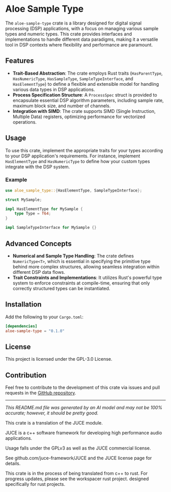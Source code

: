 # Aloe Sample Type

The `aloe-sample-type` crate is a library designed for digital signal processing (DSP) applications, with a focus on managing various sample types and numeric types. This crate provides interfaces and implementations to handle different data paradigms, making it a versatile tool in DSP contexts where flexibility and performance are paramount.

## Features

- **Trait-Based Abstraction**: The crate employs Rust traits (`HasParentType`, `HasNumericType`, `HasSampleType`, `SampleTypeInterface`, and `HasElementType`) to define a flexible and extensible model for handling various data types in DSP applications.
- **Process Specification Structure**: A `ProcessSpec` struct is provided to encapsulate essential DSP algorithm parameters, including sample rate, maximum block size, and number of channels.
- **Integration with SIMD**: The crate supports SIMD (Single Instruction, Multiple Data) registers, optimizing performance for vectorized operations.

## Usage

To use this crate, implement the appropriate traits for your types according to your DSP application's requirements. For instance, implement `HasElementType` and `HasNumericType` to define how your custom types integrate with the DSP system.

### Example

```rust
use aloe_sample_type::{HasElementType, SampleTypeInterface};

struct MySample;

impl HasElementType for MySample {
    type Type = f64;
}

impl SampleTypeInterface for MySample {}
```

## Advanced Concepts

- **Numerical and Sample Type Handling**: The crate defines `NumericType<T>`, which is essential in specifying the primitive type behind more complex structures, allowing seamless integration within different DSP data flows.
- **Trait Constraints and Implementations**: It utilizes Rust's powerful type system to enforce constraints at compile-time, ensuring that only correctly structured types can be instantiated.

## Installation

Add the following to your `Cargo.toml`:

```toml
[dependencies]
aloe-sample-type = "0.1.0"
```

## License

This project is licensed under the GPL-3.0 License.

## Contribution

Feel free to contribute to the development of this crate via issues and pull requests in the [GitHub repository](https://github.com/klebs6/aloe-rs).

---

*This README.md file was generated by an AI model and may not be 100% accurate; however, it should be pretty good.*

This crate is a translation of the JUCE module.

JUCE is a c++ software framework for developing high performance audio applications.

Usage falls under the GPLv3 as well as the JUCE commercial license.

See github.com/juce-framework/JUCE and the JUCE license page for details.

This crate is in the process of being translated from c++ to rust. For progress updates, please see the workspacer rust project. designed specifically for rust projects.
